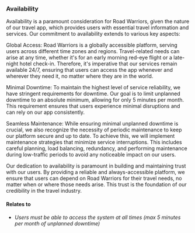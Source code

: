 ### Availability

Availability is a paramount consideration for Road Warriors, given the nature of our travel app, which provides users with essential travel information and services. Our commitment to availability extends to various key aspects:

Global Access: Road Warriors is a globally accessible platform, serving users across different time zones and regions. Travel-related needs can arise at any time, whether it's for an early morning red-eye flight or a late-night hotel check-in. Therefore, it's imperative that our services remain available 24/7, ensuring that users can access the app whenever and wherever they need it, no matter where they are in the world.

Minimal Downtime: To maintain the highest level of service reliability, we have stringent requirements for downtime. Our goal is to limit unplanned downtime to an absolute minimum, allowing for only 5 minutes per month. This requirement ensures that users experience minimal disruptions and can rely on our app consistently.

Seamless Maintenance: While ensuring minimal unplanned downtime is crucial, we also recognize the necessity of periodic maintenance to keep our platform secure and up to date. To achieve this, we will implement maintenance strategies that minimize service interruptions. This includes careful planning, load balancing, redundancy, and performing maintenance during low-traffic periods to avoid any noticeable impact on our users.

Our dedication to availability is paramount in building and maintaining trust with our users. By providing a reliable and always-accessible platform, we ensure that users can depend on Road Warriors for their travel needs, no matter when or where those needs arise. This trust is the foundation of our credibility in the travel industry.

#### Relates to
- _Users must be able to access the system at all times (max 5 minutes per month of unplanned downtime)_